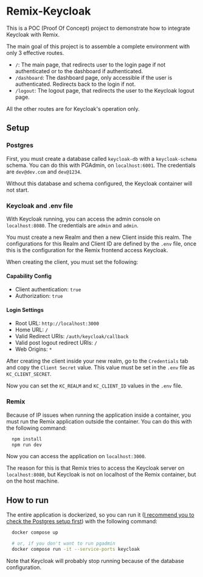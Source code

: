 # Remix-Keycloak

This is a POC (Proof Of Concept) project to demonstrate how to integrate Keycloak with Remix.

The main goal of this project is to assemble a complete environment with only 3 effective routes.

- `/`: The main page, that redirects user to the login page if not authenticated or to the dashboard if authenticated.
- `/dashboard`: The dashboard page, only accessible if the user is authenticated. Redirects back to the login if not.
- `/logout`: The logout page, that redirects the user to the Keycloak logout page.

All the other routes are for Keycloak's operation only.

## Setup

### Postgres

First, you must create a database called `keycloak-db` with a `keycloak-schema` schema. You can do this with PGAdmin, on `localhost:6001`. The credentials are `dev@dev.com` and `dev@1234`.

Without this database and schema configured, the Keycloak container will not start.

### Keycloak and .env file

With Keycloak running, you can access the admin console on `localhost:8080`. The credentials are `admin` and `admin`.

You must create a new Realm and then a new Client inside this realm. The configurations for this Realm and Client ID are defined by the `.env` file, once this is the configuration for the Remix frontend access Keycloak.

When creating the client, you must set the following:

#### Capability Config

- Client authentication: `true`
- Authorization: `true`

#### Login Settings

- Root URL: `http://localhost:3000`
- Home URL: `/`
- Valid Redirect URIs: `/auth/keycloak/callback`
- Valid post logout redirect URIs: `/`
- Web Origins: `*`

After creating the client inside your new realm, go to the `Credentials` tab and copy the `Client Secret` value. This value must be set in the `.env` file as `KC_CLIENT_SECRET`.

Now you can set the `KC_REALM` and `KC_CLIENT_ID` values in the `.env` file.

### Remix

Because of IP issues when running the application inside a container, you must run the Remix application outside the container. You can do this with the following command:

```bash
  npm install
  npm run dev
```

Now you can access the application on `localhost:3000`.

The reason for this is that Remix tries to access the Keycloak server on `localhost:8080`, but Keycloak is not on localhost of the Remix container, but on the host machine.

## How to run

The entire application is dockerized, so you can run it ([I recommend you to check the Postgres setup first](#postgres)) with the following command:

```bash
  docker compose up

  # or, if you don't want to run pgadmin
  docker compose run -it --service-ports keycloak 
```

Note that Keycloak will probably stop running because of the database configuration.
